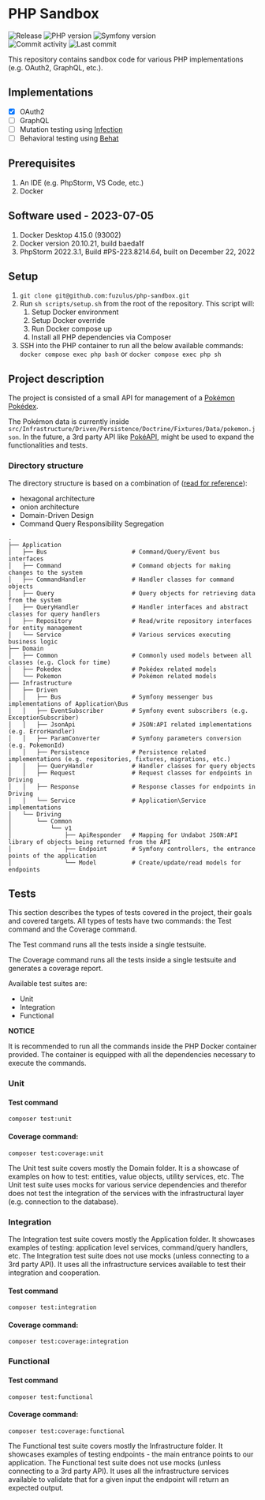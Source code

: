 # PHP Sandbox
<img alt="Release" src="https://img.shields.io/github/v/release/fuzulus/php-sandbox"> <img alt="PHP version" src="https://img.shields.io/badge/php-%5E8.1-blue"> <img alt="Symfony version" src="https://img.shields.io/badge/symfony-%5E6.3-violet">
<br>
<img alt="Commit activity" src="https://img.shields.io/github/commit-activity/m/fuzulus/php-sandbox">
<img alt="Last commit" src="https://img.shields.io/github/last-commit/fuzulus/php-sandbox">

This repository contains sandbox code for various PHP implementations (e.g. OAuth2, GraphQL, etc.).

## Implementations

* [x] OAuth2
* [ ] GraphQL
* [ ] Mutation testing using [Infection](https://infection.github.io/)
* [ ] Behavioral testing using [Behat](https://docs.behat.org/en/latest/)

## Prerequisites

1. An IDE (e.g. PhpStorm, VS Code, etc.)
2. Docker

## Software used - 2023-07-05

1. Docker Desktop 4.15.0 (93002)
2. Docker version 20.10.21, build baeda1f
3. PhpStorm 2022.3.1, Build #PS-223.8214.64, built on December 22, 2022

## Setup

1. `git clone git@github.com:fuzulus/php-sandbox.git`
2. Run `sh scripts/setup.sh` from the root of the repository. This script will:
   1. Setup Docker environment
   2. Setup Docker override
   3. Run Docker compose up
   4. Install all PHP dependencies via Composer
3. SSH into the PHP container to run all the below available commands: `docker compose exec php bash` or `docker compose exec php sh`

## Project description

The project is consisted of a small API for management of a [Pokémon Pokédex](https://www.pokemon.com/us/pokedex).

The Pokémon data is currently inside `src/Infrastructure/Driven/Persistence/Doctrine/Fixtures/Data/pokemon.json`.
In the future, a 3rd party API like [PokéAPI](https://pokeapi.co/docs/v2), might be used to expand the functionalities and tests.

### Directory structure

The directory structure is based on a combination of ([read for reference](https://herbertograca.com/2017/11/16/explicit-architecture-01-ddd-hexagonal-onion-clean-cqrs-how-i-put-it-all-together/)):

* hexagonal architecture 
* onion architecture 
* Domain-Driven Design
* Command Query Responsibility Segregation

```
.
├── Application
│   ├── Bus                        # Command/Query/Event bus interfaces
│   ├── Command                    # Command objects for making changes to the system
│   ├── CommandHandler             # Handler classes for command objects
│   ├── Query                      # Query objects for retrieving data from the system
│   ├── QueryHandler               # Handler interfaces and abstract classes for query handlers
│   ├── Repository                 # Read/write repository interfaces for entity management
│   └── Service                    # Various services executing business logic
├── Domain
│   ├── Common                     # Commonly used models between all classes (e.g. Clock for time)
│   ├── Pokedex                    # Pokédex related models
│   └── Pokemon                    # Pokémon related models
├── Infrastructure
│   ├── Driven
│   │   ├── Bus                    # Symfony messenger bus implementations of Application\Bus
│   │   ├── EventSubscriber        # Symfony event subscribers (e.g. ExceptionSubscriber)
│   │   ├── JsonApi                # JSON:API related implementations (e.g. ErrorHandler) 
│   │   ├── ParamConverter         # Symfony parameters conversion (e.g. PokemonId)
│   │   ├── Persistence            # Persistence related implementations (e.g. repositories, fixtures, migrations, etc.)
│   │   ├── QueryHandler           # Handler classes for query objects
│   │   ├── Request                # Request classes for endpoints in Driving
│   │   ├── Response               # Response classes for endpoints in Driving
│   │   └── Service                # Application\Service implementations
│   └── Driving
│       └── Common
│           └── v1
│               ├── ApiResponder   # Mapping for Undabot JSON:API library of objects being returned from the API
│               ├── Endpoint       # Symfony controllers, the entrance points of the application
│               └── Model          # Create/update/read models for endpoints
```

## Tests

This section describes the types of tests covered in the project, their goals and covered targets.
All types of tests have two commands: the Test command and the Coverage command.

The Test command runs all the tests inside a single testsuite.

The Coverage command runs all the tests inside a single testsuite and generates a coverage report.

Available test suites are:

* Unit
* Integration
* Functional

**NOTICE** 

It is recommended to run all the commands inside the PHP Docker container provided.
The container is equipped with all the dependencies necessary to execute the commands. 

### Unit

#### Test command

```shell
composer test:unit
```

#### Coverage command: 

```shell
composer test:coverage:unit
```

The Unit test suite covers mostly the Domain folder. It is a showcase of examples on how to test: entities, value objects, utility services, etc.
The Unit test suite uses mocks for various service dependencies and therefor does not test the integration of the services with the infrastructural layer (e.g. connection to the database).

### Integration

The Integration test suite covers mostly the Application folder. It showcases examples of testing: application level services, command/query handlers, etc.
The Integration test suite does not use mocks (unless connecting to a 3rd party API). It uses all the infrastructure services available to test their integration and cooperation. 

#### Test command

```shell
composer test:integration
```

#### Coverage command:

```shell
composer test:coverage:integration
```

### Functional

#### Test command

```shell
composer test:functional
```

#### Coverage command:

```shell
composer test:coverage:functional
```

The Functional test suite covers mostly the Infrastructure folder. It showcases examples of testing endpoints - the main entrance points to our application.
The Functional test suite does not use mocks (unless connecting to a 3rd party API). It uses all the infrastructure services available to validate that for a given input the endpoint will return an expected output.